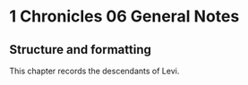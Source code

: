 # 1 Chronicles 06 General Notes
## Structure and formatting

This chapter records the descendants of Levi.